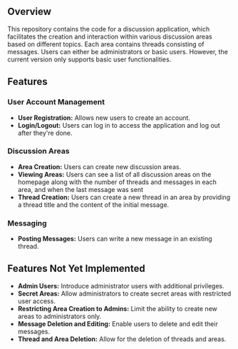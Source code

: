 <h2>Overview</h2>
<p>This repository contains the code for a discussion application, which facilitates the creation and interaction within various discussion areas based on different topics. Each area contains threads consisting of messages. Users can either be administrators or basic users. However, the current version only supports basic user functionalities.</p>

<h2>Features</h2>

<h3>User Account Management</h3>
<ul>
  <li><strong>User Registration:</strong> Allows new users to create an account.</li>
  <li><strong>Login/Logout:</strong> Users can log in to access the application and log out after they're done.</li>
</ul>

<h3>Discussion Areas</h3>
<ul>
  <li><strong>Area Creation:</strong> Users can create new discussion areas.</li>
  <li><strong>Viewing Areas:</strong> Users can see a list of all discussion areas on the homepage along with the number of threads and messages in each area, and when the last message was sent</li>
  <li><strong>Thread Creation:</strong> Users can create a new thread in an area by providing a thread title and the content of the initial message.</li>
</ul>

<h3>Messaging</h3>
<ul>
  <li><strong>Posting Messages:</strong> Users can write a new message in an existing thread.</li>
</ul>

<h2>Features Not Yet Implemented</h2>
<ul>
  <li><strong>Admin Users:</strong> Introduce administrator users with additional privileges.</li>
  <li><strong>Secret Areas:</strong> Allow administrators to create secret areas with restricted user access.</li>
  <li><strong>Restricting Area Creation to Admins:</strong> Limit the ability to create new areas to administrators only.</li>
  <li><strong>Message Deletion and Editing:</strong> Enable users to delete and edit their messages.</li>
  <li><strong>Thread and Area Deletion:</strong> Allow for the deletion of threads and areas.</li>
</ul>
